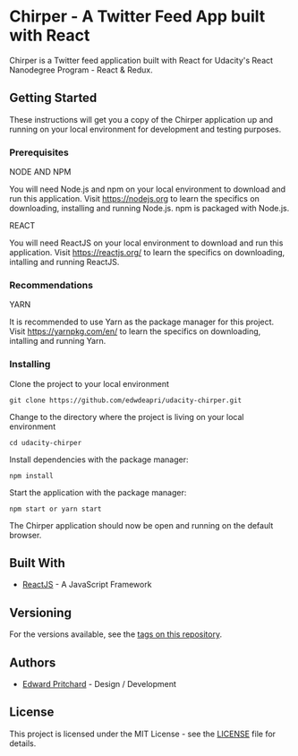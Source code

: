 # Chirper - A Twitter Feed App built with React

Chirper is a Twitter feed application built with React for Udacity's React Nanodegree Program - React & Redux.

## Getting Started

These instructions will get you a copy of the Chirper application up and running on your local environment for development and testing purposes.

### Prerequisites

NODE AND NPM

You will need Node.js and npm on your local environment to download and run this application. Visit https://nodejs.org to learn the specifics on downloading, installing and running Node.js. npm is packaged with Node.js.

REACT

You will need ReactJS on your local environment to download and run this application. Visit https://reactjs.org/ to learn the specifics on downloading, intalling and running ReactJS.

### Recommendations

YARN

It is recommended to use Yarn as the package manager for this project. Visit https://yarnpkg.com/en/ to learn the specifics on downloading, intalling and running Yarn.

### Installing

Clone the project to your local environment

```
git clone https://github.com/edwdeapri/udacity-chirper.git
```

Change to the directory where the project is living on your local environment

```
cd udacity-chirper
```

Install dependencies with the package manager:

```
npm install
```

Start the application with the package manager:

```
npm start or yarn start
```

The Chirper application should now be open and running on the default browser.

## Built With

- [ReactJS](https://reactjs.org/) - A JavaScript Framework

## Versioning

For the versions available, see the [tags on this repository](https://github.com/edwdeapri/udacity-chirper).

## Authors

- [Edward Pritchard](https://github.com/edwdeapri) - Design / Development

## License

This project is licensed under the MIT License - see the [LICENSE](./LICENSE) file for details.
